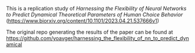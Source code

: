 This is a replication study of *Harnessing the Flexibility of Neural Networks to Predict Dynamical Theoretical Parameters of Human Choice Behavior* (https://www.biorxiv.org/content/10.1101/2023.04.21.537666v1)

The original repo generating the results of the paper can be found at https://github.com/yoavger/harnessing_the_flexibility_of_nn_to_predict_dynamical 

